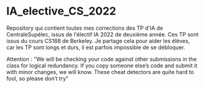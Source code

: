 # IA_elective_CS_2022
Repository qui contient toutes mes corrections des TP d'IA de CentraleSupélec, issus de l'électif IA 2022 de deuxième année. Ces TP sont issus du cours CS188 de Berkeley.
Je partage cela pour aider les élèves, car les TP sont longs et durs, il est parfois impossible de se débloquer.

Attention : "We will be checking your code against other submissions in the class for logical redundancy. If you copy someone else’s code and submit it with minor changes, we will know. These cheat detectors are quite hard to fool, so please don’t try"

